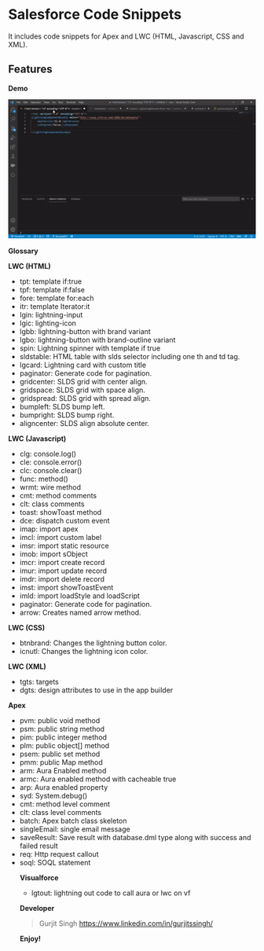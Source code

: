 # Salesforce Code Snippets

It includes code snippets for Apex and LWC (HTML, Javascript, CSS and XML).

## Features

**Demo**

<img src="./demo.gif">

**Glossary**




**LWC (HTML)**
<ul>
    <li> tpt: template if:true </li>
    <li> tpf: template if:false </li>
    <li> fore: template for:each </li>
    <li> itr: template Iterator:it </li>
    <li> lgin: lightning-input </li>
    <li> lgic: lighting-icon </li>
    <li> lgbb: lightning-button with brand variant </li>
    <li> lgbo: lightning-button with brand-outline variant </li>
    <li> spin: Lightning spinner with template if true</li>
    <li> sldstable: HTML table with slds selector including one th and td tag.</li>
    <li> lgcard: Lightning card with custom title</li>
    <li> paginator: Generate code for pagination.</li>
    <li> gridcenter: SLDS grid with center align.</li>
    <li> gridspace: SLDS grid with space align.</li>
    <li> gridspread: SLDS grid with spread align.</li>
    <li> bumpleft: SLDS bump left.</li>
    <li> bumpright: SLDS bump right.</li>
    <li> aligncenter: SLDS align absolute center.</li>
    </ul>

**LWC (Javascript)**

<ul>
    <li> clg: console.log() </li>
    <li> cle: console.error() </li>
    <li> clc: console.clear() </li>
    <li> func: method() </li>
    <li> wrmt: wire method </li>
    <li> cmt: method comments </li>
    <li> clt: class comments </li>
    <li> toast: showToast method</li>
    <li> dce: dispatch custom event</li>
    <li> imap: import apex </li>
    <li> imcl: import custom label </li>
    <li> imsr: import static resource </li>
    <li> imob: import sObject </li>
    <li> imcr: import create record</li>
    <li> imur: import update record</li>
    <li> imdr: import delete record</li>
    <li> imst: import showToastEvent</li>
    <li> imld: import loadStyle and loadScript </li>
    <li> paginator: Generate code for pagination.</li>
    <li> arrow: Creates named arrow method.</li>
</ul>

**LWC (CSS)**

<ul>
<li> btnbrand: Changes the lightning button color.</li>
<li> icnutl: Changes the lightning icon color.</li>
</ul>

**LWC (XML)**

<ul>
<li> tgts: targets</li>
<li> dgts: design attributes to use in the app builder</li>
</ul>

**Apex**
<ul>
 <li> pvm: public void method </li>
 <li> psm: public string method </li>
 <li> pim: public integer method </li>
 <li> plm: public object[] method </li>
 <li> psem: public set<object> method </li>
 <li> pmm: public Map<string, object> method </li>
 <li> arm: Aura Enabled method </li>
 <li> armc: Aura enabled method with cacheable true </li>
 <li> arp: Aura enabled property</li>
 <li> syd: System.debug()</li>
 <li> cmt: method level comment </li>
 <li> clt: class level comments </li>
 <li> batch: Apex batch class skeleton</li>
 <li> singleEmail: single email message</li>
 <li> saveResult: Save result with database.dml type along with success and failed result</li>
 <li> req: Http request callout</li>
 <li> soql: SOQL statement</li>
</ul>

**Visualforce**
<ul>
    <li> lgtout: lightning out code to call aura or lwc on vf</li>
</ul>


**Developer**
> Gurjit Singh https://www.linkedin.com/in/gurjitssingh/   


**Enjoy!**

